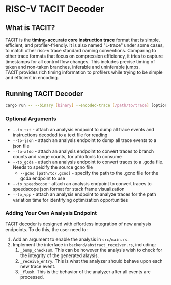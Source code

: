 # RISC-V TACIT Decoder

## What is TACIT?

TACIT is the **timing-accurate core instruction trace** format that is simple, efficient, and profiler-friendly.
It is also named "L-trace" under some cases, to match other risc-v trace standard naming conventions.
Comparing to other trace formats that focus on compression efficiency, it tries to capture timestamps for all control flow changes.
This includes precise timing of taken and non-taken branches, inferable and uninferable jumps.  
TACIT provides rich timing information to profilers while trying to be simple and efficient in encoding.

## Running TACIT Decoder

```bash
cargo run -- --binary [binary] --encoded-trace [/path/to/trace] [optional arguments]
```

### Optional Arguments

* `--to_txt` - attach an analysis endpoint to dump all trace events and instructions decoded to a text file for reading
* `--to-json` - attach an analysis endpoint to dump all trace events to a json file
* `--to-afdo` - attach an analysis endpoint to convert traces to branch counts and range counts, for afdo tools to consume
* `--to_gcda` - attach an analysis endpoint to convert traces to a .gcda file. Needs to speicify the source gcno file
  * `--gcno [path/to/.gcno]` - specify the path to the .gcno file for the gcda endpoint to use
* `--to_speedscope` - attach an analysis endpoint to convert traces to speedscope json format for stack frame visualization
* `--to_vpp` - attach an analysis endpoint to analyze traces for the path variation time for identifying optimization opportunities

### Adding Your Own Analysis Endpoint

TACIT decoder is designed with effortless integration of new analysis endpoints.
To do this, the user need to:

1. Add an argument to enable the analysis in `src/main.rs`.
2. Implement the interface in `backend/abstract_receiver.rs`, including:
   1. `_bump_checksum`. This can be however the analysis wish to check for the integrity of the generated alaysis.
   2. `_receive_entry`. This is what the analyzer should behave upon each new trace event.
   3. `_flush`. This is the behavior of the analyzer after all events are processed.
